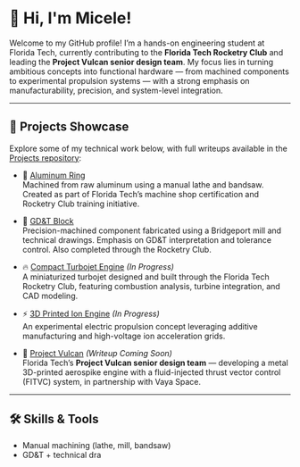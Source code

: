 # 👋 Hi, I'm Micele!

Welcome to my GitHub profile! I’m a hands-on engineering student at Florida Tech, currently contributing to the **Florida Tech Rocketry Club** and leading the **Project Vulcan senior design team**. My focus lies in turning ambitious concepts into functional hardware — from machined components to experimental propulsion systems — with a strong emphasis on manufacturability, precision, and system-level integration.

---

## 🚀 Projects Showcase

Explore some of my technical work below, with full writeups available in the [Projects repository](https://github.com/MiceleLeita/Projects):

- 💍 [Aluminum Ring](https://github.com/MiceleLeita/Projects/tree/main/ring_project)  
  Machined from raw aluminum using a manual lathe and bandsaw. Created as part of Florida Tech’s machine shop certification and Rocketry Club training initiative.

- 📐 [GD&T Block](https://github.com/MiceleLeita/Projects/tree/main/block_project)  
  Precision-machined component fabricated using a Bridgeport mill and technical drawings. Emphasis on GD&T interpretation and tolerance control. Also completed through the Rocketry Club.

- 🔥 [Compact Turbojet Engine](https://github.com/MiceleLeita/Projects/tree/main/turbojet_engine) *(In Progress)*  
  A miniaturized turbojet designed and built through the Florida Tech Rocketry Club, featuring combustion analysis, turbine integration, and CAD modeling.

- ⚡ [3D Printed Ion Engine](https://github.com/MiceleLeita/Projects/tree/main/ion_engine) *(In Progress)*  
  An experimental electric propulsion concept leveraging additive manufacturing and high-voltage ion acceleration grids.

- 🧨 [Project Vulcan](#) *(Writeup Coming Soon)*  
  Florida Tech’s **Project Vulcan senior design team** — developing a metal 3D-printed aerospike engine with a fluid-injected thrust vector control (FITVC) system, in partnership with Vaya Space.

---

## 🛠️ Skills & Tools
- Manual machining (lathe, mill, bandsaw)
- GD&T + technical dra
